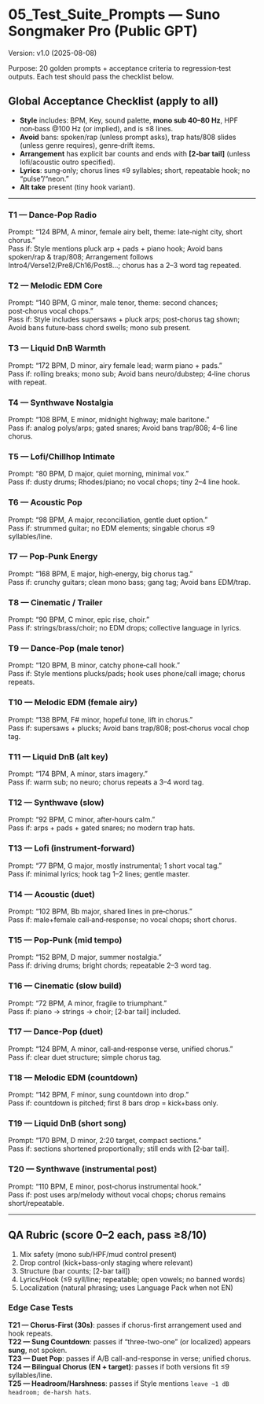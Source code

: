 # 05_Test_Suite_Prompts — Suno Songmaker Pro (Public GPT)
Version: v1.0 (2025-08-08)

Purpose: 20 golden prompts + acceptance criteria to regression‑test outputs. Each test should pass the checklist below.

## Global Acceptance Checklist (apply to all)
- **Style** includes: BPM, Key, sound palette, **mono sub 40–80 Hz**, HPF non‑bass @100 Hz (or implied), and is ≤8 lines.
- **Avoid** bans: spoken/rap (unless prompt asks), trap hats/808 slides (unless genre requires), genre‑drift items.
- **Arrangement** has explicit bar counts and ends with **[2‑bar tail]** (unless lofi/acoustic outro specified).
- **Lyrics**: sung‑only; chorus lines ≤9 syllables; short, repeatable hook; no “pulse”/“neon.”
- **Alt take** present (tiny hook variant).

---

### T1 — Dance‑Pop Radio
Prompt: “124 BPM, A minor, female airy belt, theme: late‑night city, short chorus.”  
Pass if: Style mentions pluck arp + pads + piano hook; Avoid bans spoken/rap & trap/808; Arrangement follows Intro4/Verse12/Pre8/Ch16/Post8…; chorus has a 2–3 word tag repeated.

### T2 — Melodic EDM Core
Prompt: “140 BPM, G minor, male tenor, theme: second chances; post‑chorus vocal chops.”  
Pass if: Style includes supersaws + pluck arps; post‑chorus tag shown; Avoid bans future‑bass chord swells; mono sub present.

### T3 — Liquid DnB Warmth
Prompt: “172 BPM, D minor, airy female lead; warm piano + pads.”  
Pass if: rolling breaks; mono sub; Avoid bans neuro/dubstep; 4‑line chorus with repeat.

### T4 — Synthwave Nostalgia
Prompt: “108 BPM, E minor, midnight highway; male baritone.”  
Pass if: analog polys/arps; gated snares; Avoid bans trap/808; 4–6 line chorus.

### T5 — Lofi/Chillhop Intimate
Prompt: “80 BPM, D major, quiet morning, minimal vox.”  
Pass if: dusty drums; Rhodes/piano; no vocal chops; tiny 2–4 line hook.

### T6 — Acoustic Pop
Prompt: “98 BPM, A major, reconciliation, gentle duet option.”  
Pass if: strummed guitar; no EDM elements; singable chorus ≤9 syllables/line.

### T7 — Pop‑Punk Energy
Prompt: “168 BPM, E major, high‑energy, big chorus tag.”  
Pass if: crunchy guitars; clean mono bass; gang tag; Avoid bans EDM/trap.

### T8 — Cinematic / Trailer
Prompt: “90 BPM, C minor, epic rise, choir.”  
Pass if: strings/brass/choir; no EDM drops; collective language in lyrics.

### T9 — Dance‑Pop (male tenor)
Prompt: “120 BPM, B minor, catchy phone‑call hook.”  
Pass if: Style mentions plucks/pads; hook uses phone/call image; chorus repeats.

### T10 — Melodic EDM (female airy)
Prompt: “138 BPM, F# minor, hopeful tone, lift in chorus.”  
Pass if: supersaws + plucks; Avoid bans trap/808; post‑chorus vocal chop tag.

### T11 — Liquid DnB (alt key)
Prompt: “174 BPM, A minor, stars imagery.”  
Pass if: warm sub; no neuro; chorus repeats a 3–4 word tag.

### T12 — Synthwave (slow)
Prompt: “92 BPM, C minor, after‑hours calm.”  
Pass if: arps + pads + gated snares; no modern trap hats.

### T13 — Lofi (instrument‑forward)
Prompt: “77 BPM, G major, mostly instrumental; 1 short vocal tag.”  
Pass if: minimal lyrics; hook tag 1–2 lines; gentle master.

### T14 — Acoustic (duet)
Prompt: “102 BPM, Bb major, shared lines in pre‑chorus.”  
Pass if: male+female call‑and‑response; no vocal chops; short chorus.

### T15 — Pop‑Punk (mid tempo)
Prompt: “152 BPM, D major, summer nostalgia.”  
Pass if: driving drums; bright chords; repeatable 2–3 word tag.

### T16 — Cinematic (slow build)
Prompt: “72 BPM, A minor, fragile to triumphant.”  
Pass if: piano → strings → choir; [2‑bar tail] included.

### T17 — Dance‑Pop (duet)
Prompt: “124 BPM, A minor, call‑and‑response verse, unified chorus.”  
Pass if: clear duet structure; simple chorus tag.

### T18 — Melodic EDM (countdown)
Prompt: “142 BPM, F minor, sung countdown into drop.”  
Pass if: countdown is pitched; first 8 bars drop = kick+bass only.

### T19 — Liquid DnB (short song)
Prompt: “170 BPM, D minor, 2:20 target, compact sections.”  
Pass if: sections shortened proportionally; still ends with [2‑bar tail].

### T20 — Synthwave (instrumental post)
Prompt: “110 BPM, E minor, post‑chorus instrumental hook.”  
Pass if: post uses arp/melody without vocal chops; chorus remains short/repeatable.


---

## QA Rubric (score 0–2 each, pass ≥8/10)
1) Mix safety (mono sub/HPF/mud control present)  
2) Drop control (kick+bass-only staging where relevant)  
3) Structure (bar counts; [2-bar tail])  
4) Lyrics/Hook (≤9 syll/line; repeatable; open vowels; no banned words)  
5) Localization (natural phrasing; uses Language Pack when not EN)

### Edge Case Tests
**T21 — Chorus-First (30s)**: passes if chorus-first arrangement used and hook repeats.  
**T22 — Sung Countdown**: passes if “three-two-one” (or localized) appears **sung**, not spoken.  
**T23 — Duet Pop**: passes if A/B call-and-response in verse; unified chorus.  
**T24 — Bilingual Chorus (EN + target)**: passes if both versions fit ≤9 syllables/line.  
**T25 — Headroom/Harshness**: passes if Style mentions `leave ~1 dB headroom; de-harsh hats`.
